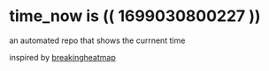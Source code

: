 # time_now is (( 1699030800227 ))

an automated repo that shows the currnent time

inspired by [breakingheatmap](https://github.com/breakingheatmap/breakingheatmap)